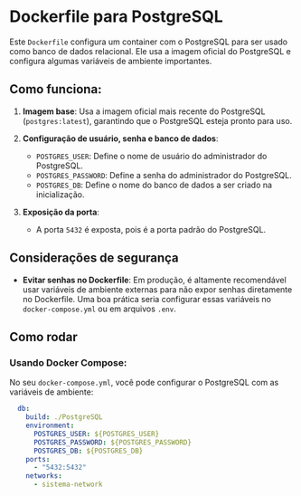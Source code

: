 # Dockerfile para PostgreSQL

Este `Dockerfile` configura um container com o PostgreSQL para ser usado como banco de dados relacional. Ele usa a imagem oficial do PostgreSQL e configura algumas variáveis de ambiente importantes.

## Como funciona:

1. **Imagem base**: Usa a imagem oficial mais recente do PostgreSQL (`postgres:latest`), garantindo que o PostgreSQL esteja pronto para uso.

2. **Configuração de usuário, senha e banco de dados**:
   - `POSTGRES_USER`: Define o nome de usuário do administrador do PostgreSQL.
   - `POSTGRES_PASSWORD`: Define a senha do administrador do PostgreSQL.
   - `POSTGRES_DB`: Define o nome do banco de dados a ser criado na inicialização.

3. **Exposição da porta**:
   - A porta `5432` é exposta, pois é a porta padrão do PostgreSQL.

## Considerações de segurança

- **Evitar senhas no Dockerfile**: Em produção, é altamente recomendável usar variáveis de ambiente externas para não expor senhas diretamente no Dockerfile. Uma boa prática seria configurar essas variáveis no `docker-compose.yml` ou em arquivos `.env`.

## Como rodar

### Usando Docker Compose:

No seu `docker-compose.yml`, você pode configurar o PostgreSQL com as variáveis de ambiente:

```yaml
  db:
    build: ./PostgreSQL
    environment:
      POSTGRES_USER: ${POSTGRES_USER}
      POSTGRES_PASSWORD: ${POSTGRES_PASSWORD}
      POSTGRES_DB: ${POSTGRES_DB}
    ports:
      - "5432:5432"
    networks:
      - sistema-network
